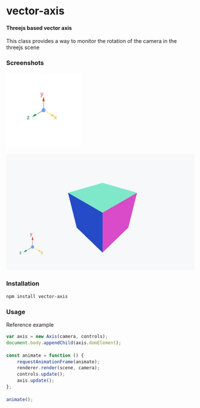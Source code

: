 # vector-axis

#### Threejs based vector axis

This class provides a way to monitor the rotation of the camera in the threejs scene

### Screenshots

![vec.png](file/vec.png)

![1.png](file/1.jpg)

### Installation

```bash
npm install vector-axis
```

### Usage

Reference example

```javascript
var axis = new Axis(camera, controls);
document.body.appendChild(axis.domElement);

const animate = function () {
    requestAnimationFrame(animate);
    renderer.render(scene, camera);
    controls.update();
    axis.update();
};

animate();
```
